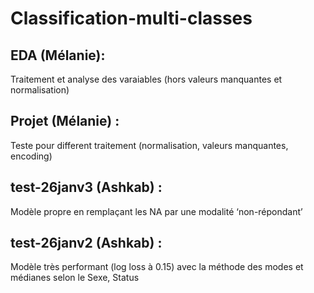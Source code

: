# Classification-multi-classes
## EDA (Mélanie): 
Traitement et analyse des varaiables (hors valeurs manquantes et normalisation)
## Projet (Mélanie) : 
Teste pour different traitement (normalisation, valeurs manquantes, encoding)
## test-26janv3 (Ashkab) : 
Modèle propre en remplaçant les NA par une modalité ‘non-répondant’
## test-26janv2 (Ashkab) : 
Modèle très performant (log loss à 0.15) avec la méthode des modes et médianes selon le Sexe, Status